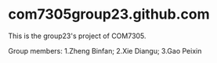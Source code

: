 # com7305group23.github.com
This is the group23's project of COM7305.

Group members:
1.Zheng Binfan;
2.Xie Diangu;
3.Gao Peixin
